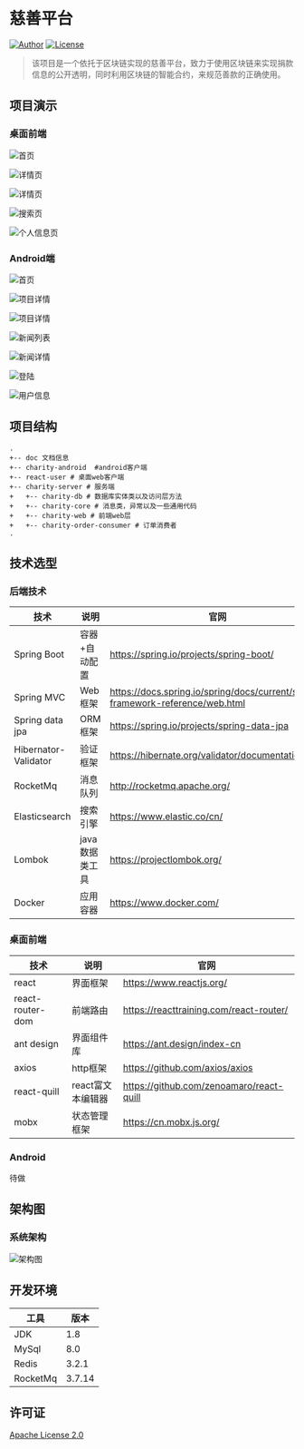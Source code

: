 # 慈善平台

[![Author](https://img.shields.io/badge/author-RogerYK-red.svg?style=flat-square)](https://github.com/Rogeryk)
[![License](https://img.shields.io/github/license/RogerYK/http-down.svg?style=flat-square)](https://github.com/RogerYK/http-down/blob/master/LICENSE)  

> 该项目是一个依托于区块链实现的慈善平台，致力于使用区块链来实现捐款信息的公开透明，同时利用区块链的智能合约，来规范善款的正确使用。

## 项目演示

### 桌面前端

![首页](doc/images/web-home.jpg)

![详情页](doc/images/web-detail-1.jpg)

![详情页](doc/images/web-detail-2.jpg)

![搜索页](doc/images/web-search.jpg)

![个人信息页](doc/images/web-user.jpg)

### Android端

![首页](doc/images/android-home.jpg)

![项目详情](doc/images/android-detail-1.jpg)

![项目详情](doc/images/android-detail-2.jpg)

![新闻列表](doc/images/android-news-list.jpg)

![新闻详情](doc/images/android-news-detail.jpg)

![登陆](doc/images/android-login.jpg)

![用户信息](doc/images/android-user.jpg)

## 项目结构

```
.
+-- doc 文档信息
+-- charity-android  #android客户端
+-- react-user # 桌面web客户端
+-- charity-server # 服务端
+   +-- charity-db # 数据库实体类以及访问层方法
+   +-- charity-core # 消息类，异常以及一些通用代码
+   +-- charity-web # 前端web层
+   +-- charity-order-consumer # 订单消费者
.
```

## 技术选型

### 后端技术

| 技术                 | 说明           | 官网                                                                             |
| -------------------- | -------------- | -------------------------------------------------------------------------------- |
| Spring Boot          | 容器+自动配置  | <https://spring.io/projects/spring-boot/>                                        |
| Spring MVC           | Web框架        | <https://docs.spring.io/spring/docs/current/spring-framework-reference/web.html> |
| Spring data jpa      | ORM框架        | <https://spring.io/projects/spring-data-jpa>                                     |
| Hibernator-Validator | 验证框架       | <https://hibernate.org/validator/documentation/>                                 |
| RocketMq             | 消息队列       | <http://rocketmq.apache.org/>                                                    |
| Elasticsearch        | 搜索引擎       | <https://www.elastic.co/cn/>                                                     |
| Lombok               | java数据类工具 | <https://projectlombok.org/>                                                     |
| Docker               | 应用容器       | <https://www.docker.com/>                                                        |

### 桌面前端

| 技术             | 说明              | 官网                                       |
| ---------------- | ----------------- | ------------------------------------------ |
| react            | 界面框架          | <https://www.reactjs.org/>                 |
| react-router-dom | 前端路由          | <https://reacttraining.com/react-router/>  |
| ant design       | 界面组件库        | <https://ant.design/index-cn>              |
| axios            | http框架          | <https://github.com/axios/axios>           |
| react-quill      | react富文本编辑器 | <https://github.com/zenoamaro/react-quill> |
| mobx             | 状态管理框架      | <https://cn.mobx.js.org/>                  |

### Android 

待做

## 架构图

### 系统架构

![架构图](doc/images/charity-struct.png)

## 开发环境

 | 工具     | 版本   |
 | -------- | ------ |
 | JDK      | 1.8    |
 | MySql    | 8.0    |
 | Redis    | 3.2.1  |
 | RocketMq | 3.7.14 |

## 许可证

[Apache License 2.0](https://github.com/RogerYK/charity-all/blob/License)

